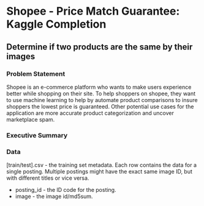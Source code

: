 # Shopee - Price Match Guarantee: Kaggle Completion  
## Determine if two products are the same by their images

### Problem Statement
Shopee is an e-commerce platform who wants to make users experience better while shopping on their site. To help shoppers on shopee, they want to use machine learning to help by automate product comparisons to insure shoppers the lowest price is guaranteed. Other potential use cases for the application are more accurate product categorization and uncover marketplace spam. 

### Executive Summary

### Data
[train/test].csv - the training set metadata. Each row contains the data for a single posting. Multiple postings might have the exact same image ID, but with different titles or vice versa.

- posting_id - the ID code for the posting.
- image - the image id/md5sum.
